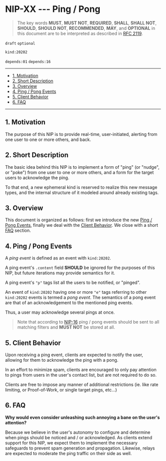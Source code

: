<!-- markdownlint-enable -->
<!-- markdownlint-disable MD013 -->

# NIP-XX --- Ping / Pong

> The key words **MUST**, **MUST NOT**, **REQUIRED**, **SHALL**, **SHALL NOT**, **SHOULD**, **SHOULD NOT**, **RECOMMENDED**,  **MAY**, and **OPTIONAL** in this document are to be interpreted as described in [RFC 2119](https://www.rfc-editor.org/rfc/rfc2119.txt).

`draft` `optional`

`kind:20202`

`depends:01` `depends:16`

---

- [1. Motivation](#1-motivation)
- [2. Short Description](#2-short-description)
- [3. Overview](#3-overview)
- [4. Ping / Pong Events](#4-ping--pong-events)
- [5. Client Behavior](#5-client-behavior)
- [6. FAQ](#6-faq)

---

## 1. Motivation

The purpose of this NIP is to provide real-time, user-initiated, alerting from one user to one or more others, and back.

## 2. Short Description

The basic idea behind this NIP is to implement a form of "ping" (or "nudge", or "poke") from one user to one or more others, and a form for the target users to acknowledge the ping.

To that end, a new ephemeral kind is reserved to realize this new message types, and the internal structure of it modeled around already existing tags.

## 3. Overview

This document is organized as follows: first we introduce the new [Ping / Pong Events](#4-ping--pong-events), finally we deal with the [Client Behavior](#5-client-behavior).
We close with a short [FAQ](#6-faq) section.

## 4. Ping / Pong Events

A _ping event_ is defined as an event with `kind:20202`.

A ping event's `.content` field **SHOULD** be ignored for the purposes of this NIP, but future iterations may provide semantics for it.

A ping event's `"p"` tags list all the users to be notified, or "pinged".

An event of `kind:20202` having one or more `"e"` tags referring to other `kind:20202` events is termed a _pong event_.
The semantics of a pong event are that of an acknowledgement to the mentioned ping events.

Thus, a user may acknowledge several pings at once.

> Note that according to [NIP-16](https://github.com/nostr-protocol/nips/blob/master/16.md) ping / pong events should be sent to all matching filters and **MUST NOT** be stored at all.

## 5. Client Behavior

Upon receiving a ping event, clients are expected to notify the user, allowing for them to acknowledge the ping with a pong.

In an effort to minimize spam, clients are encouraged to only pay attention to pings from users in the user's contact list, but are not required to do so.

Clients are free to impose any manner of additional restrictions (ie. like rate limiting, or Proof-of-Work, or single target pings, etc...)

## 6. FAQ

**Why would even consider unleashing such annoying a bane on the user's attention?**

Because we believe in the user's autonomy to configure and determine when pings should be noticed and / or acknowledged.
As clients extend support for this NIP, we expect them to implement the necessary safeguards to prevent spam generation and propagation.
Likewise, relays are expected to moderate the ping traffic on their side as well.

